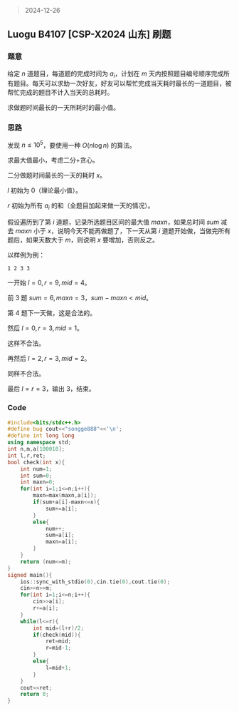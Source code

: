 > 2024-12-26

## Luogu B4107 [CSP-X2024 山东] 刷题

### 题意

给定 $n$ 道题目，每道题的完成时间为 $a_i$，计划在 $m$ 天内按照题目编号顺序完成所有题目。每天可以求助一次好友，好友可以帮忙完成当天耗时最长的一道题目，被帮忙完成的题目不计入当天的总耗时。

求做题时间最长的一天所耗时的最小值。

### 思路

发现 $n\le 10^5$，要使用一种 $O(n \log n)$ 的算法。

求最大值最小，考虑二分+贪心。

二分做题时间最长的一天的耗时 $x$。

$l$ 初始为 $0$（理论最小值）。

$r$ 初始为所有 $a_i$ 的和（全题目加起来做一天的情况）。

假设遍历到了第 $i$ 道题，记录所选题目区间的最大值 $maxn$，如果总时间 $sum$ 减去 $maxn$ 小于 $x$，说明今天不能再做题了，下一天从第 $i$ 道题开始做，当做完所有题后，如果天数大于 $m$，则说明 $x$ 要增加，否则反之。

以样例为例：

```
1 2 3 3
```

一开始 $l=0,r=9,mid=4$。

前 $3$ 题 $sum=6,maxn=3$，$sum-maxn<mid$。

第 $4$ 题下一天做，这是合法的。

然后 $l=0,r=3,mid=1$。

这样不合法。

再然后 $l=2,r=3,mid=2$。

同样不合法。

最后 $l=r=3$，输出 $3$，结束。

### Code

```c++
#include<bits/stdc++.h>
#define bug cout<<"songge888"<<'\n';
#define int long long
using namespace std;
int n,m,a[100010]; 
int l,r,ret;
bool check(int x){
	int num=1;
	int sum=0;
	int maxn=0;
	for(int i=1;i<=n;i++){
		maxn=max(maxn,a[i]);
		if(sum+a[i]-maxn<=x){
			sum+=a[i];
		}
		else{
			num++;
			sum=a[i];
			maxn=a[i];
		}
	}
	return (num<=m);
}
signed main(){
	ios::sync_with_stdio(0),cin.tie(0),cout.tie(0);
    cin>>n>>m;
    for(int i=1;i<=n;i++){
    	cin>>a[i];
    	r+=a[i];
	}
	while(l<=r){
		int mid=(l+r)/2;
		if(check(mid)){
			ret=mid;
			r=mid-1;
		}
		else{
			l=mid+1;
		}
	}
	cout<<ret;
	return 0;
}


```